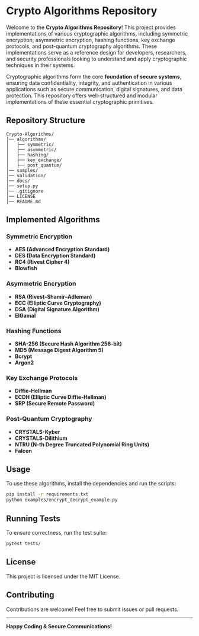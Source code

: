 # Crypto Algorithms Repository

Welcome to the **Crypto Algorithms Repository**! This project provides implementations of various cryptographic algorithms, including symmetric encryption, asymmetric encryption, hashing functions, key exchange protocols, and post-quantum cryptography algorithms. These implementations serve as a reference design for developers, researchers, and security professionals looking to understand and apply cryptographic techniques in their systems.

Cryptographic algorithms form the core **foundation of secure systems**, ensuring data confidentiality, integrity, and authentication in various applications such as secure communication, digital signatures, and data protection. This repository offers well-structured and modular implementations of these essential cryptographic primitives.

## Repository Structure

```
Crypto-Algorithms/
│── algorithms/
│   ├── symmetric/
│   ├── asymmetric/
│   ├── hashing/
│   ├── key_exchange/
│   ├── post_quantum/
│── samples/
│── validation/
│── docs/
│── setup.py
│── .gitignore
│── LICENSE
│── README.md
```

## Implemented Algorithms

### Symmetric Encryption
- **AES (Advanced Encryption Standard)**
- **DES (Data Encryption Standard)**
- **RC4 (Rivest Cipher 4)**
- **Blowfish**

### Asymmetric Encryption
- **RSA (Rivest–Shamir–Adleman)**
- **ECC (Elliptic Curve Cryptography)**
- **DSA (Digital Signature Algorithm)**
- **ElGamal**

### Hashing Functions
- **SHA-256 (Secure Hash Algorithm 256-bit)**
- **MD5 (Message Digest Algorithm 5)**
- **Bcrypt**
- **Argon2**

### Key Exchange Protocols
- **Diffie-Hellman**
- **ECDH (Elliptic Curve Diffie-Hellman)**
- **SRP (Secure Remote Password)**

### Post-Quantum Cryptography
- **CRYSTALS-Kyber**
- **CRYSTALS-Dilithium**
- **NTRU (N-th Degree Truncated Polynomial Ring Units)**
- **Falcon**

## Usage
To use these algorithms, install the dependencies and run the scripts:

```bash
pip install -r requirements.txt
python examples/encrypt_decrypt_example.py
```

## Running Tests
To ensure correctness, run the test suite:

```bash
pytest tests/
```

## License
This project is licensed under the MIT License.

## Contributing
Contributions are welcome! Feel free to submit issues or pull requests.

---

**Happy Coding & Secure Communications!**

